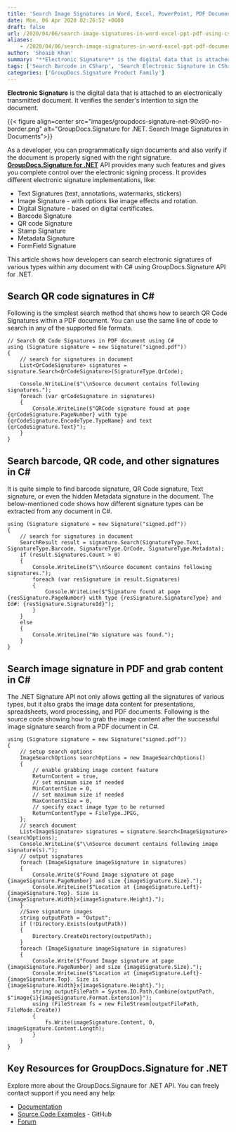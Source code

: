 ```yaml
---
title: 'Search Image Signatures in Word, Excel, PowerPoint, PDF Documents in C#'
date: Mon, 06 Apr 2020 02:26:52 +0000
draft: false
url: /2020/04/06/search-image-signatures-in-word-excel-ppt-pdf-using-csharp/
aliases:
    - /2020/04/06/search-image-signatures-in-word-excel-ppt-pdf-documents/
author: 'Shoaib Khan'
summary: "**Electronic Signature** is the digital data that is attached to an electronically transmitted document. It verifies the sender's intention to sign the document."
tags: ['Search Barcode in CSharp', 'Search Electronic Signature in CSharp', 'Search QR code in CSharp', 'Search Signatures in CSharp']
categories: ['GroupDocs.Signature Product Family']
---
```


**Electronic Signature** is the digital data that is attached to an electronically transmitted document. It verifies the sender's intention to sign the document.



{{< figure align=center src="images/groupdocs-signature-net-90x90-no-border.png" alt="GroupDocs.Signature for .NET. Search Image Signatures in Documents">}}


As a developer, you can programmatically sign documents and also verify if the document is properly signed with the right signature. [**GroupDocs.Signature for .NET**][1] API provides many such features and gives you complete control over the electronic signing process. It provides different electronic signature implementations, like:

*   Text Signatures (text, annotations, watermarks, stickers)
*   Image Signature - with options like image effects and rotation.
*   Digital Signature - based on digital certificates.
*   Barcode Signature
*   QR code Signature
*   Stamp Signature
*   Metadata Signature
*   FormField Signature

This article shows how developers can search electronic signatures of various types within any document with C# using GroupDocs.Signature API for .NET.

## Search QR code signatures in C#

Following is the simplest search method that shows how to search QR Code Signatures within a PDF document. You can use the same line of code to search in any of the supported file formats.

```
// Search QR Code Signatures in PDF document using C#
using (Signature signature = new Signature("signed.pdf"))
{
    // search for signatures in document
    List<QrCodeSignature> signatures = signature.Search<QrCodeSignature>(SignatureType.QrCode);
 
    Console.WriteLine($"\\nSource document contains following signatures.");
    foreach (var qrCodeSignature in signatures)
    {
        Console.WriteLine($"QRCode signature found at page {qrCodeSignature.PageNumber} with type {qrCodeSignature.EncodeType.TypeName} and text {qrCodeSignature.Text}");
    }
}
```

## Search barcode, QR code, and other signatures in C#

It is quite simple to find barcode signature, QR Code signature, Text signature, or even the hidden Metadata signature in the document. The below-mentioned code shows how different signature types can be extracted from any document in C#.

```
using (Signature signature = new Signature("signed.pdf"))
{
    // search for signatures in document
    SearchResult result = signature.Search(SignatureType.Text, SignatureType.Barcode, SignatureType.QrCode, SignatureType.Metadata);
    if (result.Signatures.Count > 0)
    {
        Console.WriteLine($"\\nSource document contains following signatures.");
        foreach (var resSignature in result.Signatures)
        {
            Console.WriteLine($"Signature found at page {resSignature.PageNumber} with type {resSignature.SignatureType} and Id#: {resSignature.SignatureId}");
        }
    }
    else
    {
        Console.WriteLine("No signature was found.");
    }                
}
```

## Search image signature in PDF and grab content in C#

The .NET Signature API not only allows getting all the signatures of various types, but it also grabs the image data content for presentations, spreadsheets, word processing, and PDF documents. Following is the source code showing how to grab the image content after the successful image signature search from a PDF document in C#.

```
using (Signature signature = new Signature("signed.pdf"))
{
    // setup search options
    ImageSearchOptions searchOptions = new ImageSearchOptions()
    {
        // enable grabbing image content feature
        ReturnContent = true,
        // set minimum size if needed
        MinContentSize = 0,
        // set maximum size if needed
        MaxContentSize = 0,                    
        // specify exact image type to be returned
        ReturnContentType = FileType.JPEG,                                   
    };
    // search document
    List<ImageSignature> signatures = signature.Search<ImageSignature>(searchOptions);
    Console.WriteLine($"\\nSource document contains following image signature(s).");
    // output signatures
    foreach (ImageSignature imageSignature in signatures)
    {
        Console.Write($"Found Image signature at page {imageSignature.PageNumber} and size {imageSignature.Size}.");
        Console.WriteLine($"Location at {imageSignature.Left}-{imageSignature.Top}. Size is {imageSignature.Width}x{imageSignature.Height}.");
    }
    //Save signature images
    string outputPath = "Output";
    if (!Directory.Exists(outputPath))
    {
        Directory.CreateDirectory(outputPath);
    }
    foreach (ImageSignature imageSignature in signatures)
    {
        Console.Write($"Found Image signature at page {imageSignature.PageNumber} and size {imageSignature.Size}.");
        Console.WriteLine($"Location at {imageSignature.Left}-{imageSignature.Top}. Size is {imageSignature.Width}x{imageSignature.Height}.");
        string outputFilePath = System.IO.Path.Combine(outputPath, $"image{i}{imageSignature.Format.Extension}");
        using (FileStream fs = new FileStream(outputFilePath, FileMode.Create))
        {
            fs.Write(imageSignature.Content, 0, imageSignature.Content.Length);
        }
    }
}
```

## Key Resources for GroupDocs.Signature for .NET

Explore more about the GroupDocs.Signaure for .NET API. You can freely contact support if you need any help:

*   [Documentation][2]
*   [Source Code Examples][3] - GitHub
*   [Forum][4]







[1]: https://products.groupdocs.com/signature/net
[2]: https://docs.groupdocs.com/display/signaturenet/Home
[3]: https://github.com/groupdocs-signature/GroupDocs.Signature-for-.NET
[4]: https://forum.groupdocs.com/c/signature

